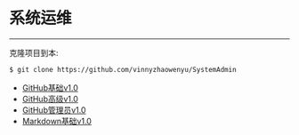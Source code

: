# 系统运维
-----
克隆项目到本:
```bash
$ git clone https://github.com/vinnyzhaowenyu/SystemAdmin
```

- [GitHub基础v1.0](before/github/github-base.md)
- [GitHub高级v1.0](before/github/github-heigh.md)
- [GitHub管理员v1.0](before/github/github-admin.md)
- [Markdown基础v1.0](before/markdown/markdown-base.md)
